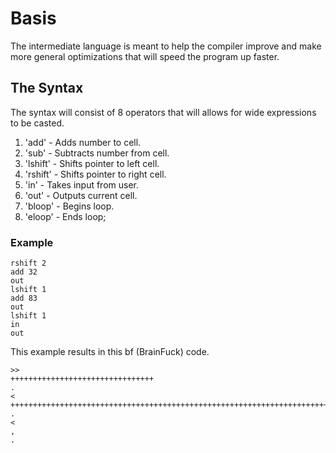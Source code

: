 # Basis
The intermediate language is meant to help the compiler improve and make more general optimizations that will speed the program up faster.

## The Syntax
The syntax will consist of 8 operators that will allows for wide expressions to be casted.

1. 'add' - Adds number to cell.
2. 'sub' - Subtracts number from cell.
3. 'lshift' - Shifts pointer to left cell.
4. 'rshift' - Shifts pointer to right cell.
5. 'in' - Takes input from user.
6. 'out' - Outputs current cell.
7. 'bloop' - Begins loop.
8. 'eloop' - Ends loop;

### Example
~~~~
rshift 2
add 32
out
lshift 1
add 83
out
lshift 1
in
out
~~~~

This example results in this bf (BrainFuck) code.

~~~~
>>
++++++++++++++++++++++++++++++++
.
<
+++++++++++++++++++++++++++++++++++++++++++++++++++++++++++++++++++++++++++++++++++
.
<
,
.
~~~~